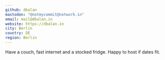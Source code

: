 ```yaml
---
github: dbalan
mastodon: "@notmycommit@notwork.in"
email: mail@dbalan.in
website: https://dbalan.in
city: Berlin
country: DE
region: Berlin
---
```


Have a couch, fast internet and a stocked fridge. Happy to host if dates fit. 
